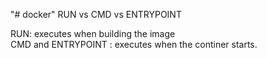 "# docker" 
RUN vs CMD vs ENTRYPOINT <br/>

RUN: executes when building the image <br/>
CMD and ENTRYPOINT : executes when the continer starts.


